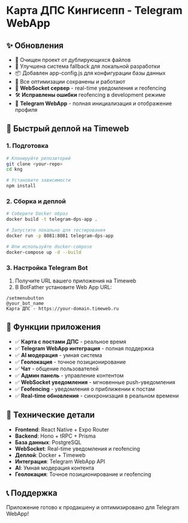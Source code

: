 # Карта ДПС Кингисепп - Telegram WebApp

## ✨ Обновления
- 🧹 Очищен проект от дублирующихся файлов
- 🔧 Улучшена система fallback для локальной разработки
- 📦 Добавлен app-config.js для конфигурации базы данных
- 🚀 Все оптимизации сохранены и работают
- 🔌 **WebSocket сервер** - real-time уведомления и геofencing
- 🛠️ **Исправлены ошибки** геofencing в development режиме
- 📱 **Telegram WebApp** - полная инициализация и отображение профиля

## 🚀 Быстрый деплой на Timeweb

### 1. Подготовка
```bash
# Клонируйте репозиторий
git clone <your-repo>
cd kng

# Установите зависимости
npm install
```

### 2. Сборка и деплой
```bash
# Соберите Docker образ
docker build -t telegram-dps-app .

# Запустите локально для тестирования
docker run -p 8081:8081 telegram-dps-app

# Или используйте docker-compose
docker-compose up -d --build
```

### 3. Настройка Telegram Bot
1. Получите URL вашего приложения на Timeweb
2. В BotFather установите Web App URL:
```
/setmenubutton
@your_bot_name
Карта ДПС - https://your-domain.timeweb.ru
```

## 📱 Функции приложения

- ✅ **Карта с постами ДПС** - реальное время
- ✅ **Telegram WebApp интеграция** - полная поддержка
- ✅ **AI модерация** - умная система
- ✅ **Геолокация** - точное позиционирование
- ✅ **Чат** - общение пользователей
- ✅ **Админ панель** - управление контентом
- ✅ **WebSocket уведомления** - мгновенные push-уведомления
- ✅ **Геofencing** - уведомления о приближении к постам
- ✅ **Real-time обновления** - синхронизация в реальном времени

## 🔧 Технические детали

- **Frontend**: React Native + Expo Router
- **Backend**: Hono + tRPC + Prisma
- **База данных**: PostgreSQL
- **WebSocket**: Real-time уведомления и геofencing
- **Деплой**: Docker + Timeweb
- **Интеграция**: Telegram WebApp API
- **AI**: Умная модерация контента
- **Геолокация**: Точное позиционирование и геofencing

## 📞 Поддержка

Приложение готово к продакшену и оптимизировано для Telegram WebApp!